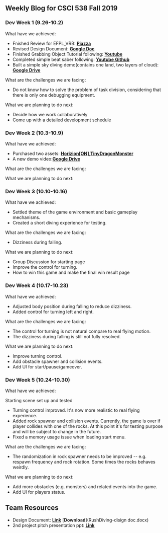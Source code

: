 ## Weekly Blog for CSCI 538 Fall 2019
### Dev Week 1 (9.26-10.2)
What have we achieved:
* Fnished Review for EFPL_VRB: [**Piazza**](https://piazza.com/class/jv4uff58gjj3se?cid=96)
* Revised Design Document: [**Google Doc**](https://docs.google.com/document/d/19N5vguExpMt9sz03MD6xMC7tzFUjFZfkoN-_O45qTAE/edit) 
* Finished Grabbing Object Tutorial following: [**Youtube**](https://www.youtube.com/watch?v=sxvKGVDmYfY&t=61s)
* Completed simple beat saber following: [**Youtube**](https://www.youtube.com/watch?v=gh4k0Q1Pl7E),[**Github**](https://github.com/ImmersiveAtUva/HooHacks-Beat-Saber)
* Built a simple sky diving demo(contains one land, two layers of cloud): [**Google Drive**](https://drive.google.com/file/d/1syMrh9E1hZDOOAQO9LhWwBZP24k_Fuzm/view?usp=sharing)

What are the challenges we are facing:
* Do not know how to solve the problem of task division, considering that there is only one debugging equipment.

What we are planning to do next:
* Decide how we work collaboratively
* Come up with a detailed development schedule

### Dev Week 2 (10.3-10.9)
What have we achieved:
* Purchased two assets: [**Horizion[ON]**](https://assetstore.unity.com/packages/tools/terrain/horizon-on-31861),[**TinyDragonMonster**](https://assetstore.unity.com/packages/3d/characters/tinydragonmonster-143747)
* A new demo video:[**Google Drive**](https://drive.google.com/a/usc.edu/file/d/1rl_wLszay-dfrV7YKDHo7zEqufTeJlkf/view?usp=sharing)

What are the challenges we are facing:

What we are planning to do next:

### Dev Week 3 (10.10-10.16)
What have we achieved:

* Settled theme of the game environment and basic gameplay mechanisms. 
* Created a short diving experience for testing.

What are the challenges we are facing:

* Dizziness during falling.

What we are planning to do next:

* Group Discussion for starting page
* Improve the control for turning.
* How to win this game and make the final win result page

### Dev Week 4 (10.17-10.23)
What have we achieved:

* Adjusted body position during falling to reduce dizziness.
* Added control for turning left and right.

What are the challenges we are facing:

* The control for turning is not natural compare to real flying motion.
* The dizziness during falling is still not fully resolved.

What we are planning to do next:

* Improve turning control.
* Add obstacle spawner and collision events.
* Add UI for start/pause/gameover.

### Dev Week 5 (10.24-10.30)
What have we achieved:

Starting scene set up and tested

* Turning control improved. It's now more realistic to real flying experience.
* Added rock spawner and collision events. Currently, the game is over if player collides with one of the rocks. At this point it's for testing purpose and will be subject to change in the future. 
* Fixed a memory usage issue when loading start menu.

What are the challenges we are facing:
* The randomization in rock spawner needs to be improved -- e.g. respawn frequency and rock rotation. Some times the rocks behaves weirdly.

What we are planning to do next:

* Add more obstacles (e.g. monsters) and related events into the game.
* Add UI for players status.


## Team Resources
* Design Document: [**Link**](https://docs.google.com/document/d/19N5vguExpMt9sz03MD6xMC7tzFUjFZfkoN-_O45qTAE/edit) [**Download**](RushDiving-disign doc.docx)
* 2nd project pitch presentation ppt: [**Link**](https://docs.google.com/presentation/d/1E8LGEj0UPF8qesy_zNgi-hjIeKeVihfnRKT3FRUYJCk/edit#slide=id.g1f87997393_0_782)
